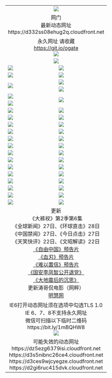 ﻿<table>
  <tr></tr>
  <tr><td colspan=2 align=center><img src="https://d332ss08ehug2q.cloudfront.net/Up/oGate.jpg" /></td></tr>
  <tr><td colspan=2 align=center>网门<br>最新动态网址
<br>https://d332ss08ehug2q.cloudfront.net
    </td>
  </tr>
  <tr>
    <td colspan=2 align=center>永久网址 请收藏<br/><a href="https://git.io/ogate" target="_blank">https://git.io/ogate</a><br/><a href="https://d332ss08ehug2q.cloudfront.net/Up/0WMGDL2.png" target="_blank"><img src="https://d332ss08ehug2q.cloudfront.net/Up/0WMGD2.png"/></a></td>
    <!--td align=center>临时网址 微信用<br/><a href="https://bit.ly/1mBQHW8" target="_blank">https://bit.ly/1mBQHW8</a><br/><a href="https://d332ss08ehug2q.cloudfront.net/Up/0WMGDL3.png" target="_blank"><img src="https://d332ss08ehug2q.cloudfront.net/Up/0WMGD3.png"/></a></td-->
  </tr>
  <tr>
    <td colspan=2 align=center><a href="https://d332ss08ehug2q.cloudfront.net/ogUP.aspx?name=0oGate.apk" target="_blank"><img src="https://d332ss08ehug2q.cloudfront.net/Up/0WMAZ.jpg" /></a></td>
  </tr>
  <tr>
    <td><a href="https://d332ss08ehug2q.cloudfront.net/ogNice.aspx" target="_blank"><img src="https://d332ss08ehug2q.cloudfront.net/Up/0WCYY.jpg" /></a></td>
    <td><a href="https://d332ss08ehug2q.cloudfront.net/onCO.aspx?ob=600%E4%BA%8B%E7%89%A9&op=%E5%A2%9E%E5%88%A0%E6%94%B9&args=WH1~%23%E7%B1%BB%E5%9E%8B6%E6%96%B0%E9%97%BB%7c%23%E7%B1%BB%E5%9E%8B6%E8%AF%84%E8%AE%BA&mode=" target="_blank"><img src="https://d332ss08ehug2q.cloudfront.net/Up/0WZTT.jpg" /></a></td> 
  </tr>
  <tr>
    <td><a href="https://d332ss08ehug2q.cloudfront.net/ogDY.aspx" target="_blank"><img src="https://d332ss08ehug2q.cloudfront.net/Up/0FK.jpg" /></a></td>
    <td><a href="https://d332ss08ehug2q.cloudfront.net/ogST.aspx" target="_blank"><img src="https://d332ss08ehug2q.cloudfront.net/Up/0ST.jpg" /></a></td> 
  </tr>
  <tr>
    <td rowspan=2><a href="https://d332ss08ehug2q.cloudfront.net/ogUP.aspx?name=WJ.mp4&count=480P:1" target="_blank"><img src="https://d332ss08ehug2q.cloudfront.net/Up/WJ.jpg" /></a></td>
    <td><a href="https://d332ss08ehug2q.cloudfront.net/ogUP.aspx?name=11DKC.mp4&count=T:2,2:6,1:16" target="_blank"><img src="https://d332ss08ehug2q.cloudfront.net/Up/11DKC.jpg" /></a></td> 
  </tr>
  <tr>
    <td><a href="https://d332ss08ehug2q.cloudfront.net/ogUP.aspx?name=LRSH.mp4&count=W:13,2:10" target="_blank"><img src="https://d332ss08ehug2q.cloudfront.net/Up/LRSH.jpg" /></a></td>
  </tr>
  <tr>
    <td><a href="https://d332ss08ehug2q.cloudfront.net/ogUP.aspx?name=JQR.mp4&count=2" target="_blank"><img src="https://d332ss08ehug2q.cloudfront.net/Up/JQR.jpg" /></a></td>   
    <td rowspan=2><a href="https://d332ss08ehug2q.cloudfront.net/ogUP.aspx?name=JP.mp4&count=9" target="_blank"><img src="https://d332ss08ehug2q.cloudfront.net/Up/JP.jpg" /></td>
  </tr>
  <tr>
    <td><div><a href="https://d332ss08ehug2q.cloudfront.net/ogUP.aspx?name=LRWS.mp4&count=7B:7,6B:44,5A:10,5B:35,4A:14,4B:19,3A:10,3B:26,2A:16,2B:21,1A:23,1B:29&current=7B:7" target="_blank"><img src="https://d332ss08ehug2q.cloudfront.net/Up/LRWS.jpg" /></a></td>
  </tr>
  <tr>
    <td><a href="https://d332ss08ehug2q.cloudfront.net/ogUP.aspx?name=SSZJ.mp4&count=SP:6,480P:8" target="_blank"><img src="https://d332ss08ehug2q.cloudfront.net/Up/SSZJ.jpg" /></a></td>
    <td><a href="https://d332ss08ehug2q.cloudfront.net/ogUP.aspx?name=WH.mp4" target="_blank"><img src="https://d332ss08ehug2q.cloudfront.net/Up/WH.jpg" /></a></td>
  </tr>
  <tr>
    <td><a href="https://d332ss08ehug2q.cloudfront.net/ogUP.aspx?name=ZY.mp4&count=2015:16" target="_blank"><img src="https://d332ss08ehug2q.cloudfront.net/Up/ZY.jpg" /></a</td>
    <td><a href="https://d332ss08ehug2q.cloudfront.net/ogUP.aspx?name=XTFY.mp4&count=B:2,A:24" target="_blank"><img src="https://d332ss08ehug2q.cloudfront.net/Up/XTFY.jpg" /></a></td>
  </tr>
  <tr>
    <td><a href="https://d332ss08ehug2q.cloudfront.net/ogUP.aspx?name=1LYF.mp4&count=2" target="_blank"><img src="https://d332ss08ehug2q.cloudfront.net/Up/1LYF0.jpg" /></a></td>
    <td><a href="https://d332ss08ehug2q.cloudfront.net/ogUP.aspx?name=1ZGC.mp4&count=6" target="_blank"><img src="https://d332ss08ehug2q.cloudfront.net/Up/1ZGC0.jpg" /></a></td>
  </tr>
  <tr>
    <td><a href="https://d332ss08ehug2q.cloudfront.net/ogUP.aspx?name=1ZKM.mp4&count=3&current=3" target="_blank"><img src="https://d332ss08ehug2q.cloudfront.net/Up/1ZKM0.jpg" /></a></td>  
    <td><a href="https://d332ss08ehug2q.cloudfront.net/ogUP.aspx?name=1WWY.mp4&count=6&current=6" target="_blank"><img src="https://d332ss08ehug2q.cloudfront.net/Up/1WWY0.jpg" /></a></td>
  </tr>
  <tr>
    <td><a href="https://d332ss08ehug2q.cloudfront.net/ogUP.aspx?name=10JGY.mp4&count=3" target="_blank"><img src="https://d332ss08ehug2q.cloudfront.net/Up/10JGY0.jpg" /></a></td>
    <td><a href="https://d332ss08ehug2q.cloudfront.net/ogUP.aspx?name=10CYS.mp4&count=2" target="_blank"><img src="https://d332ss08ehug2q.cloudfront.net/Up/10CYS0.jpg" /></a></td>
  </tr>
  <tr>
    <td><a href="https://d332ss08ehug2q.cloudfront.net/ogUP.aspx?name=4SQQ.mp4&count=201602:20,201601:21&current=201602:20" target="_blank"><img src="https://d332ss08ehug2q.cloudfront.net/Up/4SQQ0.jpg"/></a></td>
    <td><a href="https://d332ss08ehug2q.cloudfront.net/ogUP.aspx?name=4SHQ.mp4&count=201602:26,201601:28&current=201602:26" target="_blank"><img src="https://d332ss08ehug2q.cloudfront.net/Up/4SHQ0.jpg"/></a></td>
  </tr>
  <tr>
    <td><a href="https://d332ss08ehug2q.cloudfront.net/ogUP.aspx?name=4SZG.mp4&count=201602:20,201601:23&current=201602:20" target="_blank"><img src="https://d332ss08ehug2q.cloudfront.net/Up/4SZG0.jpg"/></a></td>
    <td><a href="https://d332ss08ehug2q.cloudfront.net/ogUP.aspx?name=4SDJ.mp4&count=201602A:23,201602B:7,201601A:48,201601B:6&current=201602A:23" target="_blank"><img src="https://d332ss08ehug2q.cloudfront.net/Up/4SDJ0.jpg"/></a></td>
  </tr>
  <tr>
    <td><a href="https://d332ss08ehug2q.cloudfront.net/ogUP.aspx?name=4CTX.mp4&count=201602:3,201601:4&current=201602:3" target="_blank"><img src="https://d332ss08ehug2q.cloudfront.net/Up/4CTX0.jpg"/></a></td>
    <td><a href="https://d332ss08ehug2q.cloudfront.net/ogUP.aspx?name=4CWZ.mp4&count=201602:3,201601:4&current=201602:3" target="_blank"><img src="https://d332ss08ehug2q.cloudfront.net/Up/4CWZ0.jpg"/></a></td>
  </tr>
  <tr>
    <td><a href="https://d332ss08ehug2q.cloudfront.net/onUP.aspx?name=https://dwsfx5awq5vcc.cloudfront.net/" target="_blank"><img src="https://d332ss08ehug2q.cloudfront.net/Up/0DTW.jpg"/></a></td>
    <td><a href="https://d332ss08ehug2q.cloudfront.net/onUP.aspx?name=https://d240ns8up8earz.cloudfront.net/acenter/" target="_blank"><img src="https://d332ss08ehug2q.cloudfront.net/Up/0TDW.jpg" /></a></td>
  </tr>
  <tr>
    <td><a href="https://d332ss08ehug2q.cloudfront.net/onUP.aspx?name=https://d4508d6vomz2p.cloudfront.net/gb/nsc413.htm" target="_blank"><img src="https://d332ss08ehug2q.cloudfront.net/Up/0DJY.jpg" /></a></td>
    <td><a href="https://d332ss08ehug2q.cloudfront.net/onUP.aspx?name=https://d3bxwq7vzudb5l.cloudfront.net/xtr/gb/prog204.html" target="_blank"><img src="https://d332ss08ehug2q.cloudfront.net/Up/0XTR.jpg" /></a></td>
  </tr>
  <tr>
    <td><a href="https://d332ss08ehug2q.cloudfront.net/onUP.aspx?name=https://d3aj00iefsmfgc.cloudfront.net/" target="_blank"><img src="https://d332ss08ehug2q.cloudfront.net/Up/0MHW.jpg" /></a></td>
    <td><a href="https://d332ss08ehug2q.cloudfront.net/onUP.aspx?name=https://d1lcj91uv80klr.cloudfront.net/" target="_blank"><img src="https://d332ss08ehug2q.cloudfront.net/Up/0ZJW.jpg" /></a></td>
  </tr>
  <tr>
    <td><a href="https://d332ss08ehug2q.cloudfront.net/ogUP.aspx?name=0FG.zip" target="_blank"><img src="https://d332ss08ehug2q.cloudfront.net/Up/0FG.jpg" /></a></td>
    <td><a href="https://d332ss08ehug2q.cloudfront.net/ogUP.aspx?name=0FGA.apk" target="_blank"><img src="https://d332ss08ehug2q.cloudfront.net/Up/0FGA.jpg" /></a></td>
  </tr>
  <tr>
    <td><a href="https://d332ss08ehug2q.cloudfront.net/ogUP.aspx?name=0U.zip" target="_blank"><img src="https://d332ss08ehug2q.cloudfront.net/Up/0U.jpg" /></a></td>
    <td><a href="https://d332ss08ehug2q.cloudfront.net/ogUP.aspx?name=0UA.apk" target="_blank"><img src="https://d332ss08ehug2q.cloudfront.net/Up/0UA.jpg" /></a></td>
  </tr>
  <tr>
    <td><a href="https://d332ss08ehug2q.cloudfront.net/ogUP.aspx?name=0iPPOTV.zip" target="_blank"><img src="https://d332ss08ehug2q.cloudfront.net/Up/0iPPOTV.jpg" /></a></td>
    <td><a href="https://d332ss08ehug2q.cloudfront.net/ogUP.aspx?name=0iNTD.apk" target="_blank"><img src="https://d332ss08ehug2q.cloudfront.net/Up/0iNTD.jpg" /></a></td>
  </tr>
  <tr>
    <td colspan=2 align=center>更新<br>
      《大裤衩》第2季第6集<br>
      《全球新闻》27日、《环球直击》28日<br>
      《中国禁闻》27日、《今日点击》27日<br>
      《天笑快评》22日、《文昭解读》22日<br>
      <a href="https://d332ss08ehug2q.cloudfront.net/ogUP.aspx?name=11ZYZG0.mp4" target="_blank">《自由中国》预告片</a><br>
      <a href="https://d332ss08ehug2q.cloudfront.net/ogUP.aspx?name=11XR.mp4" target="_blank">《血刃》预告片</a><br>
      <a href="https://d332ss08ehug2q.cloudfront.net/ogUP.aspx?name=11NYZX.mp4&count=2" target="_blank">《难以置信》预告片</a><br>
      <a href="https://d332ss08ehug2q.cloudfront.net/ogUP.aspx?name=4LFZ.mp4" target="_blank">《国安李凤智公开退党》</a><br>
      <a href="https://d332ss08ehug2q.cloudfront.net/ogUP.aspx?name=4DDZHDCS.mp4" target="_blank">《大地震后的沉思》</a><br>
      更新涛哥侃电影（网粹）<br>
      <a href="https://d332ss08ehug2q.cloudfront.net/onUP.aspx?name=https://www.minghui.org/" target="_blank">明慧网</a></td>
    </td>
  </tr>
  <tr>
    <td colspan=2 align=center>IE6打开动态网址须在选项中勾选TLS 1.0<br/>IE 6、7、8不支持永久网址<br/>
      微信可扫描以下临时二维码<br/>https://bit.ly/1mBQHW8<br/><a href="https://d332ss08ehug2q.cloudfront.net/Up/0WMGDL3.png" target="_blank"><img src="https://d332ss08ehug2q.cloudfront.net/Up/0WMGD3.png"/></a><br>
  </tr>
  <tr>
    <td colspan=2 align=center>可能失效的动态网址
<br>https://dz5ezg6379isi.cloudfront.net
<br>https://d3s5nibnc26ce4.cloudfront.net
<br>https://d3ces9wjcyegze.cloudfront.net
<br>https://d2gi6ruc415dvk.cloudfront.net
    </td>
  </tr>
</table>
